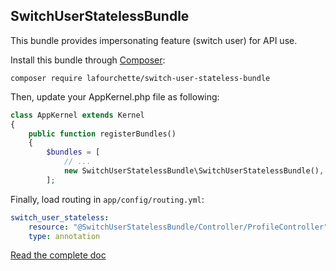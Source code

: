 SwitchUserStatelessBundle
-------------------------

This bundle provides impersonating feature (switch user) for API use.

Install this bundle through [Composer](https://getcomposer.org/):

```
composer require lafourchette/switch-user-stateless-bundle
```

Then, update your AppKernel.php file as following:

```php
class AppKernel extends Kernel
{
    public function registerBundles()
    {
        $bundles = [
            // ...
            new SwitchUserStatelessBundle\SwitchUserStatelessBundle(),
        ];
```

Finally, load routing in `app/config/routing.yml`:

```yml
switch_user_stateless:
    resource: "@SwitchUserStatelessBundle/Controller/ProfileController"
    type: annotation
```

[Read the complete doc](/Resources/doc/index.md)
